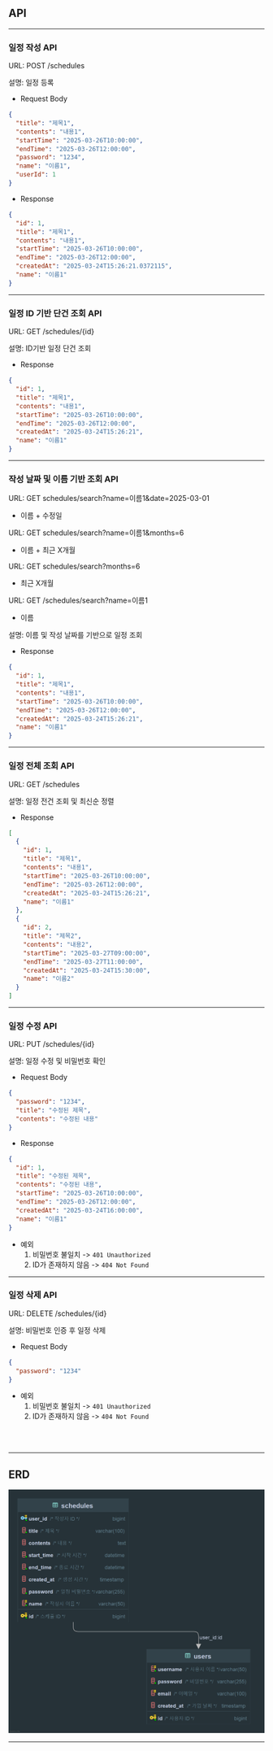 
## **API**

---
### 일정 작성 API
URL: POST /schedules

설명: 일정 등록

- Request Body
```json
{
  "title": "제목1",
  "contents": "내용1",
  "startTime": "2025-03-26T10:00:00",
  "endTime": "2025-03-26T12:00:00",
  "password": "1234",
  "name": "이름1",
  "userId": 1
}
```

- Response
```json
{
  "id": 1,
  "title": "제목1",
  "contents": "내용1",
  "startTime": "2025-03-26T10:00:00",
  "endTime": "2025-03-26T12:00:00",
  "createdAt": "2025-03-24T15:26:21.0372115",
  "name": "이름1"
}
```
---

### 일정 ID 기반 단건 조회 API
URL: GET /schedules/{id}

설명: ID기반 일정 단건 조회

- Response
```json
{
  "id": 1,
  "title": "제목1",
  "contents": "내용1",
  "startTime": "2025-03-26T10:00:00",
  "endTime": "2025-03-26T12:00:00",
  "createdAt": "2025-03-24T15:26:21",
  "name": "이름1"
}
```
---

### 작성 날짜 및 이름 기반 조회 API

URL: GET schedules/search?name=이름1&date=2025-03-01

- 이름 + 수정일 

URL: GET schedules/search?name=이름1&months=6

- 이름 + 최근 X개월

URL: GET schedules/search?months=6

- 최근 X개월

URL: GET /schedules/search?name=이름1

- 이름

설명: 이름 및 작성 날짜를 기반으로 일정 조회

- Response
```json
{
  "id": 1,
  "title": "제목1",
  "contents": "내용1",
  "startTime": "2025-03-26T10:00:00",
  "endTime": "2025-03-26T12:00:00",
  "createdAt": "2025-03-24T15:26:21",
  "name": "이름1"
}
```

---

### 일정 전체 조회 API
URL: GET /schedules

설명: 일정 전건 조회 및 최신순 정렬

- Response
```json
[
  {
    "id": 1,
    "title": "제목1",
    "contents": "내용1",
    "startTime": "2025-03-26T10:00:00",
    "endTime": "2025-03-26T12:00:00",
    "createdAt": "2025-03-24T15:26:21",
    "name": "이름1"
  },
  {
    "id": 2,
    "title": "제목2",
    "contents": "내용2",
    "startTime": "2025-03-27T09:00:00",
    "endTime": "2025-03-27T11:00:00",
    "createdAt": "2025-03-24T15:30:00",
    "name": "이름2"
  }
]
```
---

### 일정 수정 API
URL: PUT /schedules/{id}

설명: 일정 수정 및 비밀번호 확인

- Request Body
```json
{
  "password": "1234",
  "title": "수정된 제목",
  "contents": "수정된 내용"
}
```

- Response
```json
{
  "id": 1,
  "title": "수정된 제목",
  "contents": "수정된 내용",
  "startTime": "2025-03-26T10:00:00",
  "endTime": "2025-03-26T12:00:00",
  "createdAt": "2025-03-24T16:00:00",
  "name": "이름1"
}
```
- 예외
    1. 비밀번호 불일치 -> `401 Unauthorized`
  2. ID가 존재하지 않음 -> `404 Not Found`

---

### 일정 삭제 API
URL: DELETE /schedules/{id}

설명: 비밀번호 인증 후 일정 삭제

- Request Body
```json
{
  "password": "1234"
}
```
- 예외
    1. 비밀번호 불일치 -> `401 Unauthorized`
    2. ID가 존재하지 않음 -> `404 Not Found`

<br>
<br>

---

## **ERD**

![scheduler.png](scheduler.png)

---

